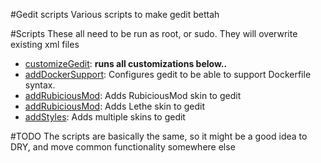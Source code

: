#Gedit scripts
Various scripts to make gedit bettah

#Scripts
These all need to be run as root, or sudo. They will overwrite existing xml files
- [customizeGedit](customizeGedit): **runs all customizations below..**
- [addDockerSupport](addDockerSupport): Configures gedit to be able to support Dockerfile syntax.
- [addRubiciousMod](addRubiciousMod): Adds RubiciousMod skin to gedit
- [addRubiciousMod](addRubiciousMod): Adds Lethe skin to gedit
- [addStyles](addStyles): Adds multiple skins to gedit

#TODO
The scripts are basically the same, so it might be a good idea to DRY, and move common functionality somewhere else

